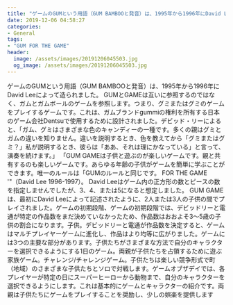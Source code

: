 ```yaml
---
title: "ゲームのGUMという用語（GUM BAMBOOと発音）は、1995年から1996年にDavid Leeによって造られました。"
date: 2019-12-06 04:58:27
categories:
- General
tags:
- "GUM FOR THE GAME"
header:
  image: /assets/images/20191206045503.jpg
  og_image: /assets/images/20191206045503.jpg
---
```


ゲームのGUMという用語（GUM BAMBOOと発音）は、1995年から1996年にDavid Leeによって造られました。 GUMとGAMEは互いに参照するのではなく、ガムとガムボールのゲームを参照します。つまり、グミまたはグミのゲームをプレイするゲームです。これは、ガムブランドgummiの権利を所有する日本のゲーム会社Dentsuで使用するために設計されました。デビッド・リーによると、「ガム、グミはさまざまな色のキャンディーの一種です。多くの親はグミとガムの違いを知りません。違いを説明するとき、色を教えてから「グミまたはグミ？」私が説明するとき、彼らは「ああ、それは理にかなっている」と言って、演奏を続けます。」 「GUM GAMEは子供と遊ぶのが楽しいゲームです。親と共有するのも楽しいゲームです。あらゆる年齢の子供がゲームを簡単に学ぶことができます。唯一のルールは「GUMのルールと同じです。 FOR THE GAME &#39;&quot;（David Lee 1996-1997）。 David Leeはゲーム内の正方形の数とピースの数を指定しませんでしたが、3、4、または5になると想定しました。 GUM GAMEは、最初にDavid Leeによって記述されたように、2人または3人の子供の間でプレイされました。ゲームの初期段階、ゲームの初期段階では、デビッドリーと電通が特定の作品数をまだ決めていなかったため、作品数はおおよそ3〜5歳の子供の割合になります。子供。デビッドリーと電通が作品数を決定すると、ゲームはマルチプレイヤーゲームに進化し、作品はより均等に広がりました。ゲームには3つの主要な部分があります。子供たちがさまざまな方法で自分のキャラクターを選択できるようにする1日のゲーム。両親が子供たちを占領するために遊ぶ家族ゲーム。チャレンジ/チャレンジゲーム。子供たちは楽しい競争形式で町（地域）のさまざまな子供たちとソロで対戦します。ゲームオブザデイでは、各プレイヤーが特定の日にスーパーヒーローから動物まで、自分のキャラクターを選択できるようにします。これは基本的にゲームとキャラクターの紹介です。両親は子供たちにゲームをプレイすることを奨励し、少しの娯楽を提供します

